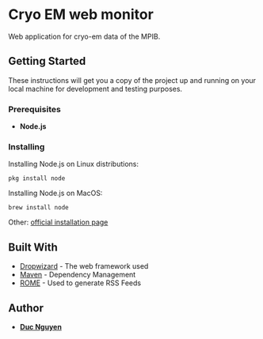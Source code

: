 # Cryo EM web monitor 

Web application for cryo-em data of the MPIB.

## Getting Started

These instructions will get you a copy of the project up and running on your local machine for development and testing purposes. 

### Prerequisites

- **Node.js** 


### Installing

Installing Node.js on Linux distributions:
```
pkg install node
```
Installing Node.js on MacOS:

```
brew install node
```
Other: [official installation page](https://nodejs.org/en/download/package-manager/)


## Built With

* [Dropwizard](http://www.dropwizard.io/1.0.2/docs/) - The web framework used
* [Maven](https://maven.apache.org/) - Dependency Management
* [ROME](https://rometools.github.io/rome/) - Used to generate RSS Feeds



## Author

* **[Duc Nguyen](https://github.com/duc-ng)**




